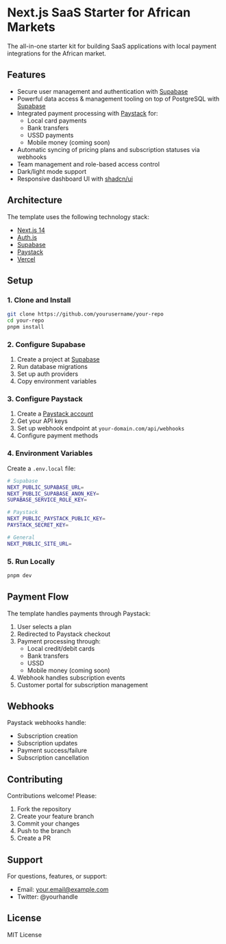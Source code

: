 # Next.js SaaS Starter for African Markets

The all-in-one starter kit for building SaaS applications with local payment integrations for the African market.

## Features

- Secure user management and authentication with [Supabase](https://supabase.io/docs/guides/auth)
- Powerful data access & management tooling on top of PostgreSQL with [Supabase](https://supabase.io/docs/guides/database)
- Integrated payment processing with [Paystack](https://paystack.com/docs) for:
  - Local card payments
  - Bank transfers
  - USSD payments
  - Mobile money (coming soon)
- Automatic syncing of pricing plans and subscription statuses via webhooks
- Team management and role-based access control
- Dark/light mode support
- Responsive dashboard UI with [shadcn/ui](https://ui.shadcn.com)

## Architecture

The template uses the following technology stack:

- [Next.js 14](https://nextjs.org)
- [Auth.js](https://authjs.dev)
- [Supabase](https://supabase.io)
- [Paystack](https://paystack.com)
- [Vercel](https://vercel.com)

## Setup

### 1. Clone and Install

```bash
git clone https://github.com/yourusername/your-repo
cd your-repo
pnpm install
```

### 2. Configure Supabase

1. Create a project at [Supabase](https://app.supabase.com)
2. Run database migrations
3. Set up auth providers
4. Copy environment variables

### 3. Configure Paystack

1. Create a [Paystack account](https://paystack.com)
2. Get your API keys
3. Set up webhook endpoint at `your-domain.com/api/webhooks`
4. Configure payment methods

### 4. Environment Variables

Create a `.env.local` file:

```bash
# Supabase
NEXT_PUBLIC_SUPABASE_URL=
NEXT_PUBLIC_SUPABASE_ANON_KEY=
SUPABASE_SERVICE_ROLE_KEY=

# Paystack
NEXT_PUBLIC_PAYSTACK_PUBLIC_KEY=
PAYSTACK_SECRET_KEY=

# General
NEXT_PUBLIC_SITE_URL=
```

### 5. Run Locally

```bash
pnpm dev
```

## Payment Flow

The template handles payments through Paystack:

1. User selects a plan
2. Redirected to Paystack checkout
3. Payment processing through:
   - Local credit/debit cards
   - Bank transfers
   - USSD
   - Mobile money (coming soon)
4. Webhook handles subscription events
5. Customer portal for subscription management

## Webhooks

Paystack webhooks handle:

- Subscription creation
- Subscription updates
- Payment success/failure
- Subscription cancellation

## Contributing

Contributions welcome! Please:

1. Fork the repository
2. Create your feature branch
3. Commit your changes
4. Push to the branch
5. Create a PR

## Support

For questions, features, or support:

- Email: your.email@example.com
- Twitter: @yourhandle

## License

MIT License
